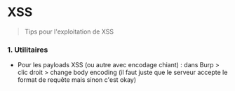 # XSS

> Tips pour l'exploitation de XSS



### 1. Utilitaires

- Pour les payloads XSS (ou autre avec encodage chiant) : dans Burp > clic droit > change body encoding (il faut juste que le serveur accepte le format de requête mais sinon c'est okay)

